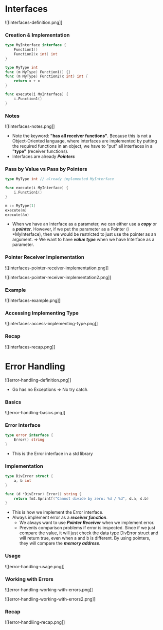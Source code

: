 # Interfaces
![[interfaces-definition.png]]

### Creation & Implementation
```go
type MyInterface interface {
	Function1()
	Function2(x int) int
}

type MyType int
func (m MyType) Function1() {}
func (m MyType) Function2(x int) int {
	return x + x
}

func execute(i MyInterface) {
	i.Function1()
}
```

### Notes
![[interfaces-notes.png]]
- Note the keyword: **"has all receiver functions"**. Because this is not a Object-Oriented language, where interfaces are implemented by putting the required functions in an object, we have to "put" all interfaces in a **"type"** (receiver functions).
- Interfaces are already ***Pointers***

### Pass by Value vs Pass by Pointers
```go
type MyType int // already implemented MyInterface

func execute(i MyInterface) {
	i.Function1()
}

m := MyType(1)
execute(m)
execute(&m)
```
- When we have an Interface as a parameter, we can either use a ***copy*** or a ***pointer***. However, if we put the parameter as a Pointer (i \*MyInterface), then we would be restricted to just use the pointer as an argument. => We want to have ***value type*** when we have Interface as a parameter.

### Pointer Receiver Implementation
![[interfaces-pointer-receiver-implementation.png]]

![[interfaces-pointer-receiver-implementation2.png]]

### Example
![[interfaces-example.png]]

### Accessing Implementing Type
![[interfaces-access-implementing-type.png]]

### Recap
![[interfaces-recap.png]]

# Error Handling
![[error-handling-definition.png]]
- Go has no Exceptions => No try catch.

### Basics
![[error-handling-basics.png]]
### Error Interface
```go
type error interface {
	Error() string
}
```
- This is the Error interface in a std library

### Implementation
```go
type DivError struct {
	a, b int
}

func (d *DivError) Error() string {
	return fmt.Sprintf("Cannot divide by zero: %d / %d", d.a, d.b)
}
```
- This is how we implement the Error interface.
- Always implement error as a ***receiver function***.
	- We always want to use ***Pointer Receiver*** when we implement error.
	- Prevents comparison problems if error is inspected. Since if we just compare the value, it will just check the data type DivError struct and will return true, even when a and b is different. By using pointers, they will compare the ***memory address***.

### Usage
![[error-handling-usage.png]]

### Working with Errors
![[error-handling-working-with-errors.png]]

![[error-handling-working-with-errors2.png]]

### Recap
![[error-handliing-recap.png]]